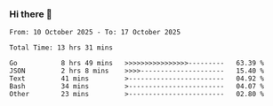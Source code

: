 ### Hi there 👋

<!--
**zhumeme/zhumeme** is a ✨ _special_ ✨ repository because its `README.md` (this file) appears on your GitHub profile.

Here are some ideas to get you started:

- 🔭 I’m currently working on ...
- 🌱 I’m currently learning ...
- 👯 I’m looking to collaborate on ...
- 🤔 I’m looking for help with ...
- 💬 Ask me about ...
- 📫 How to reach me: ...
- 😄 Pronouns: ...
- ⚡ Fun fact: ...
-->

<!--START_SECTION:waka-->

```all_time
From: 10 October 2025 - To: 17 October 2025

Total Time: 13 hrs 31 mins

Go           8 hrs 49 mins   >>>>>>>>>>>>>>>>---------   63.39 %
JSON         2 hrs 8 mins    >>>>---------------------   15.40 %
Text         41 mins         >------------------------   04.92 %
Bash         34 mins         >------------------------   04.07 %
Other        23 mins         >------------------------   02.80 %
```

<!--END_SECTION:waka-->
